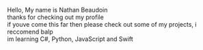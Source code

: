 Hello, My name is Nathan Beaudoin  
thanks for checking out my profile  
if youve come this far then please check out some of my projects, i reccomend balp  
im learning C#, Python, JavaScript and Swift  
